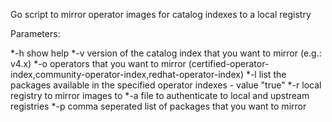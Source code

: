 Go script to mirror operator images for catalog indexes to a local registry

Parameters:

*-h	show help
*-v	version of the catalog index that you want to mirror (e.g.: v4.x)
*-o	operators that you want to mirror (certified-operator-index,community-operator-index,redhat-operator-index)
*-l	list the packages available in the specified operator indexes - value "true"
*-r	local registry to mirror images to
*-a	file to authenticate to local and upstream registries
*-p	comma seperated list of packages that you want to mirror
